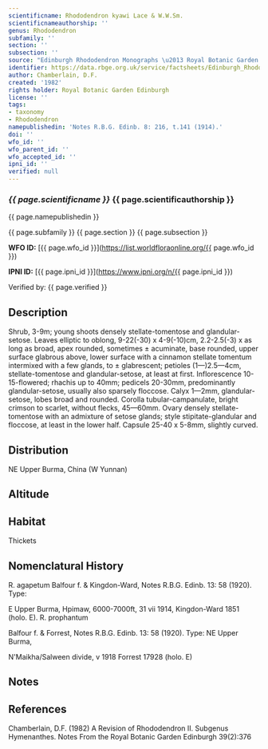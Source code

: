 ```yaml
---
scientificname: Rhododendron kyawi Lace & W.W.Sm.
scientificnameauthorship: ''
genus: Rhododendron
subfamily: ''
section: ''
subsection: ''
source: "Edinburgh Rhododendron Monographs \u2013 Royal Botanic Garden Edinburgh"
identifier: https://data.rbge.org.uk/service/factsheets/Edinburgh_Rhododendron_Monographs.xhtml
author: Chamberlain, D.F.
created: '1982'
rights holder: Royal Botanic Garden Edinburgh
license: ''
tags:
- taxonomy
- Rhododendron
namepublishedin: 'Notes R.B.G. Edinb. 8: 216, t.141 (1914).'
doi: ''
wfo_id: ''
wfo_parent_id: ''
wfo_accepted_id: ''
ipni_id: ''
verified: null
---
```

### _{{ page.scientificname }}_ {{ page.scientificauthorship }}
 {{ page.namepublishedin }}

{{ page.subfamily }} {{ page.section }} {{ page.subsection }}

**WFO ID:** [{{ page.wfo_id }}](https://list.worldfloraonline.org/{{ page.wfo_id }})

**IPNI ID:** [{{ page.ipni_id }}](https://www.ipni.org/n/{{ page.ipni_id }})

Verified by: {{ page.verified }}



## Description
Shrub, 3-9m; young shoots densely stellate-tomentose and glandular-setose. Leaves elliptic to oblong, 9-22(-30) x 4-9(-10)cm, 2.2-2.5(-3) x as long as broad, apex rounded, sometimes ± acuminate, base rounded, upper surface glabrous above, lower surface with a cinnamon stellate tomentum intermixed with a few glands, to ± glabrescent; petioles (1—)2.5—4cm, stellate-tomentose and glandular-setose, at least at first. Inflorescence 10-15-flowered; rhachis up to 40mm; pedicels 20-30mm, predominantly glandular-setose, usually also sparsely floccose. Calyx 1—2mm, glandular-setose, lobes broad and rounded. Corolla tubular-campanulate, bright crimson to scarlet, without flecks, 45—60mm. Ovary densely stellate-tomentose with an admixture of setose glands; style stipitate-glandular and floccose, at least in the lower half. Capsule 25-40 x 5-8mm, slightly curved.

## Distribution
NE Upper Burma, China (W Yunnan)

## Altitude


## Habitat
Thickets

## Nomenclatural History
R. agapetum Balfour f. & Kingdon-Ward, Notes R.B.G. Edinb. 13: 58 (1920). Type:

   E Upper Burma, Hpimaw, 6000-7000ft, 31 vii 1914, Kingdon-Ward 1851 (holo. E). R. prophantum

   Balfour f. & Forrest, Notes R.B.G. Edinb. 13: 58 (1920). Type: NE Upper Burma,

   N'Maikha/Salween divide, v 1918 Forrest 17928 (holo. E)
                       
## Notes


## References

Chamberlain, D.F. (1982) A Revision of Rhododendron II. Subgenus Hymenanthes. Notes From the Royal Botanic Garden Edinburgh 39(2):376
